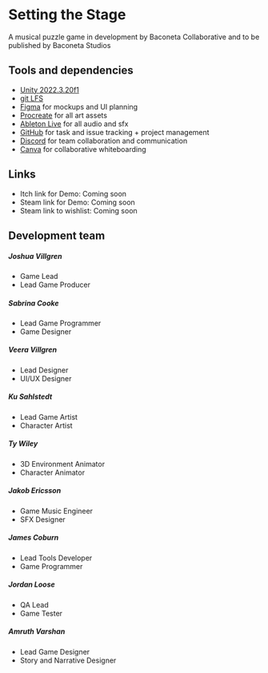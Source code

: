 # Setting the Stage
A musical puzzle game in development by Baconeta Collaborative and to be published by Baconeta Studios

## Tools and dependencies
- [Unity 2022.3.20f1](https://unity3d.com/unity/whats-new/2022.3.20)
- [git LFS](https://git-lfs.github.com/)
- [Figma](https://www.figma.com/) for mockups and UI planning
- [Procreate](https://procreate.com/) for all art assets
- [Ableton Live](https://www.ableton.com/en/) for all audio and sfx
- [GitHub](https://github.com/) for task and issue tracking + project management
- [Discord](https://discord.com/) for team collaboration and communication
- [Canva](https://www.canva.com/) for collaborative whiteboarding

## Links
- Itch link for Demo: Coming soon
- Steam link for Demo: Coming soon
- Steam link to wishlist: Coming soon

## Development team
##### Joshua Villgren
- Game Lead
- Lead Game Producer
##### Sabrina Cooke
- Lead Game Programmer
- Game Designer
##### Veera Villgren
- Lead Designer
- UI/UX Designer
##### Ku Sahlstedt
- Lead Game Artist
- Character Artist
##### Ty Wiley
- 3D Environment Animator
- Character Animator
##### Jakob Ericsson
- Game Music Engineer
- SFX Designer
##### James Coburn
- Lead Tools Developer
- Game Programmer
##### Jordan Loose
- QA Lead
- Game Tester
##### Amruth Varshan
- Lead Game Designer
- Story and Narrative Designer
